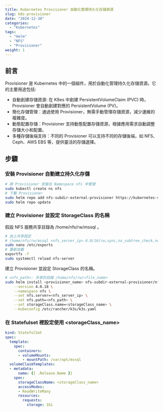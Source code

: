 ```yaml
---
title: Kubernetes Provisioner 自動化管理持久化存儲資源
slug: k8s-provisioner
date: "2024-12-30"
categories:
  - "Kubernetes"
tags:
  - "Helm"
  - "NFS"  
  - "Provisioner"
weight: 1
---
```


## 前言

Provisioner 是 Kubernetes 中的一個組件，用於自動化管理持久化存儲資源。它的主要用途包括:

- 自動創建存儲資源: 在 K8es 中創建 PersistentVolumeClaim (PVC) 時，Provisioner 會自動創建對應的 PersistentVolume (PV)。
- 簡化存儲管理：通過使用 Provisioner，無需手動管理存儲資源，減少運維的複雜度。
- 動態配置存儲：Provisioner 支持動態配置存儲資源，根據應用需求自動調整存儲大小和配置。
- 多種存儲後端支持：不同的 Provisioner 可以支持不同的存儲後端，如 NFS、Ceph、AWS EBS 等，提供靈活的存儲選擇。

## 步驟

### 安裝 Provisioner 自動建立持久化存儲

```bash
# 將 Provisioner 安裝在 Namespace nfs 中管理
sudo kubectl create ns nfs
# 下載 Provisioner
sudo helm repo add nfs-subdir-external-provisioner https://kubernetes-sigs.github.io/nfs-subdir-external-provisioner/
sudo helm repo update
```

### 建立 Provisioner 並設定 StorageClass 的名稱

假設 NFS 服務共享目錄為 /home/nfs/rw/mssql 。

```bash
# 加上共享設定
# /home/nfs/rw/mssql <nfs_server_ip>.0.0/16(rw,sync,no_subtree_check,no_root_squash)
sudo nano /etc/exports
# 重新加載
exportfs -f
sudo systemctl reload nfs-server
```

建立 Provisioner 並設定 StorageClass 的名稱。

```bash
# <nfs_path>: 共享的目錄 /home/nfs/rw/<file_name>
sudo helm install <provisioner_name> nfs-subdir-external-provisioner/nfs-subdir-external-provisioner \
    --version 4.0.18 \
    --namespace nfs \
    --set nfs.server=<nfs_server_ip> \
    --set nfs.path=<nfs_path> \
    --set storageClass.name=<storageClass_name> \
    --kubeconfig /etc/rancher/k3s/k3s.yaml
```

### 在 Statefulset 裡設定使用 \<storageClass_name\>

```yaml
kind: StatefulSet
spec:
  template:
    spec:
      containers:
      - volumeMounts:
        - mountPath: /var/opt/mssql
  volumeClaimTemplates:
  - metadata:
      name: {{ .Release.Name }}
    spec:
      storageClassName: <storageClass_name>
      accessModes:
      - ReadWriteMany
      resources:
        requests:
          storage: 1Gi
```
